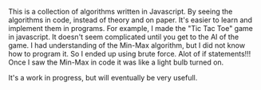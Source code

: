   This is a collection of algorithms written in Javascript. By seeing the algorithms in code, instead of theory and on paper.
It's easier to learn and implement them in programs. For example, I made the "Tic Tac Toe" game in javascript. It doesn't seem
complicated until you get to the AI of the game. I had understanding of the Min-Max algorithm, but I did not know how to program
it. So I ended up using brute force. Alot of if statements!!! Once I saw the Min-Max in code it was like a light bulb turned on.

It's a work in progress, but will eventually be very usefull.
